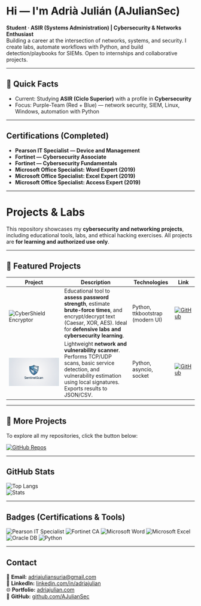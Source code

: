 #  Hi — I'm Adrià Julián (AJulianSec)

**Student · ASIR (Systems Administration) | Cybersecurity & Networks Enthusiast**  
Building a career at the intersection of networks, systems, and security. I create labs, automate workflows with Python, and build detection/playbooks for SIEMs. Open to internships and collaborative projects.

---

## 🎯 Quick Facts
- Current: Studying **ASIR (Ciclo Superior)** with a profile in **Cybersecurity**  
- Focus: Purple-Team (Red + Blue) — network security, SIEM, Linux, Windows, automation with Python

---

##  Certifications (Completed)
- **Pearson IT Specialist — Device and Management**  
- **Fortinet — Cybersecurity Associate**  
- **Fortinet — Cybersecurity Fundamentals**  
- **Microsoft Office Specialist: Word Expert (2019)**  
- **Microsoft Office Specialist: Excel Expert (2019)**  
- **Microsoft Office Specialist: Access Expert (2019)**

---

# Projects & Labs

This repository showcases my **cybersecurity and networking projects**, including educational tools, labs, and ethical hacking exercises. All projects are **for learning and authorized use only**.

---

## 🔹 Featured Projects

| Project | Description | Technologies | Link |
|---------|-------------|-------------|------|
|  <br> ![CyberShield Encryptor](https://raw.githubusercontent.com/AJulianSec/CyberShield-BlueTeam-Tool/main/cybershieldencryptor_BANNER.jpg) | Educational tool to **assess password strength**, estimate **brute-force times**, and encrypt/decrypt text (Caesar, XOR, AES). Ideal for **defensive labs and cybersecurity learning**. | Python, ttkbootstrap (modern UI) | [![GitHub](https://img.shields.io/badge/View%20on-GitHub-181717?style=for-the-badge&logo=github)](https://github.com/AJulianSec/CyberShield-BlueTeam-Tool) |
|  <br> ![Sentinel Scan](https://raw.githubusercontent.com/AJulianSec/SentinelScan/main/logo_sentinel_scan.jpg) | Lightweight **network and vulnerability scanner**. Performs TCP/UDP scans, basic service detection, and vulnerability estimation using local signatures. Exports results to JSON/CSV. | Python, asyncio, socket | [![GitHub](https://img.shields.io/badge/View%20on-GitHub-181717?style=for-the-badge&logo=github)](https://github.com/AJulianSec/SentinelScan) |

---

## 🔗 More Projects

To explore all my repositories, click the button below:

[![GitHub Repos](https://img.shields.io/badge/View%20All%20Repositories-181717?style=for-the-badge&logo=github)](https://github.com/AJulianSec?tab=repositories)
                                                                                     

                                                                                                                                                                                                                                                                                                                                                                                                                                                                                                                                                                                                                                                                                                       

---

##  GitHub Stats

![Top Langs](https://github-readme-stats.vercel.app/api/top-langs/?username=AJulianSec&layout=compact&theme=dark)  
![Stats](https://github-readme-stats.vercel.app/api?username=AJulianSec&show_icons=true&count_private=true&theme=dark)

---

##  Badges (Certifications & Tools)

![Pearson IT Specialist](https://img.shields.io/badge/Pearson-IT%20Specialist-blue?style=flat&logo=pearson)
![Fortinet CA](https://img.shields.io/badge/Fortinet-Cybersec%20Associate-red?style=flat&logo=fortinet)
![Microsoft Word](https://img.shields.io/badge/Microsoft-Word%20Expert-blue?style=flat&logo=microsoft-word)
![Microsoft Excel](https://img.shields.io/badge/Microsoft-Excel%20Expert-green?style=flat&logo=microsoft-excel)
![Oracle DB](https://img.shields.io/badge/Oracle-Database%20Associate-red?style=flat&logo=oracle)
![Python](https://img.shields.io/badge/Python-Scripting%20(Learn)-blue?style=flat&logo=python)

---

##  Contact

📧 **Email:** [adriajuliansuria@gmail.com](mailto:adriajuliansuria@gmail.com)  
💼 **LinkedIn:** [linkedin.com/in/adriajulian](https://www.linkedin.com/in/adriajulian/)  
🌐 **Portfolio:** [adriajulian.com](https://www.adriajulian.com/)  
🐙 **GitHub:** [github.com/AJulianSec](https://github.com/AJulianSec)




